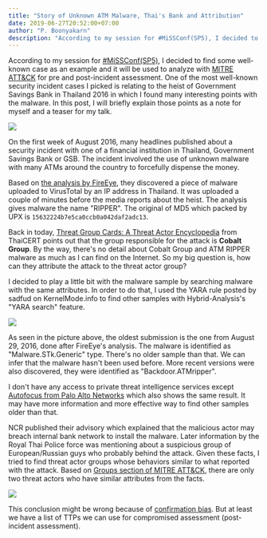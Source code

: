 ```yaml
---
title: "Story of Unknown ATM Malware, Thai's Bank and Attribution"
date: 2019-06-27T20:52:00+07:00
author: "P. Boonyakarn"
description: "According to my session for #MiSSConf(SP5), I decided to find some well-known case as an example and it will be used to analyze with MITRE ATT&CK for pre and post-incident assessment. One of the most well-known security incident cases I picked is relating to the heist of Government Savings Bank in Thailand 2016 in which I found many interesting points with the malware. In this post, I will briefly explain those points as a note for myself and a teaser for my talk."
---
```


According to my session for [#MiSSConf(SP5)](https://missconf.github.io/SP5.html), I decided to find some well-known case as an example and it will be used to analyze with [MITRE ATT&CK](https://attack.mitre.org/) for pre and post-incident assessment. One of the most well-known security incident cases I picked is relating to the heist of Government Savings Bank in Thailand 2016 in which I found many interesting points with the malware. In this post, I will briefly explain those points as a note for myself and a teaser for my talk.

![](https://1.bp.blogspot.com/-7jzweTXug04/XRTCTQdyUbI/AAAAAAAATGs/nber0uVdUicbaNoDVoKGmozMfcMnRjRUgCLcBGAs/s1600/APT-based%2BSecurity%2BAssessment%2Band%2BDetection.png)

On the first week of August 2016, many headlines published about a security incident with one of a financial institution in Thailand, Government Savings Bank or GSB. The incident involved the use of unknown malware with many ATMs around the country to forcefully dispense the money.

Based on [the analysis by FireEye](https://www.fireeye.com/blog/threat-research/2016/08/ripper_atm_malwarea.html), they discovered a piece of malware uploaded to VirusTotal by an IP address in Thailand. It was uploaded a couple of minutes before the media reports about the heist. The analysis gives malware the name "RIPPER". The original of MD5 which packed by UPX is `15632224b7e5ca0ccb0a042daf2adc13`.

Back in today, [Threat Group Cards: A Threat Actor Encyclopedia](https://www.thaicert.or.th/downloads/files/A_Threat_Actor_Encyclopedia.pdf) from ThaiCERT points out that the group responsible for the attack is **Cobalt Group**. By the way, there's no detail about Cobalt Group and ATM RIPPER malware as much as I can find on the Internet. So my big question is, how can they attribute the attack to the threat actor group?

I decided to play a little bit with the malware sample by searching malware with the same attributes. In order to do that, I used the YARA rule posted by sadfud on KernelMode.info to find other samples with Hybrid-Analysis's "YARA search" feature.

![](https://1.bp.blogspot.com/-QooFWmNP-f0/XRTFvzuvd4I/AAAAAAAATG4/rO-oXD-QCooxs5MklQUQ9c7xoV-cOJQcACLcBGAs/s1600/APT-based%2BSecurity%2BAssessment%2Band%2BDetection%2B%25281%2529.png)

As seen in the picture above, the oldest submission is the one from August 29, 2016, done after FireEye's analysis. The malware is identified as "Malware.STk.Generic" type. There's no older sample than that. We can infer that the malware hasn't been used before. More recent versions were also discovered, they were identified as "Backdoor.ATMripper".

I don't have any access to private threat intelligence services except [Autofocus from Palo Alto Networks](https://www.paloaltonetworks.com/products/secure-the-network/autofocus) which also shows the same result. It may have more information and more effective way to find other samples older than that.

NCR published their advisory which explained that the malicious actor may breach internal bank network to install the malware. Later information by the Royal Thai Police force was mentioning about a suspicious group of European/Russian guys who probably behind the attack. Given these facts, I tried to find threat actor groups whose behaviors similar to what reported with the attack. Based on [Groups section of MITRE ATT&CK](https://attack.mitre.org/groups/), there are only two threat actors who have similar attributes from the facts.

![](https://1.bp.blogspot.com/-Zt_8evQAwCs/XRTJOnu5PuI/AAAAAAAATHE/dSXooK4vymUcd8vx_ToRbtgjnkvS32kIwCLcBGAs/s1600/Untitled.png)

This conclusion might be wrong because of [confirmation bias](https://en.wikipedia.org/wiki/Confirmation_bias). But at least we have a list of TTPs we can use for compromised assessment (post-incident assessment).